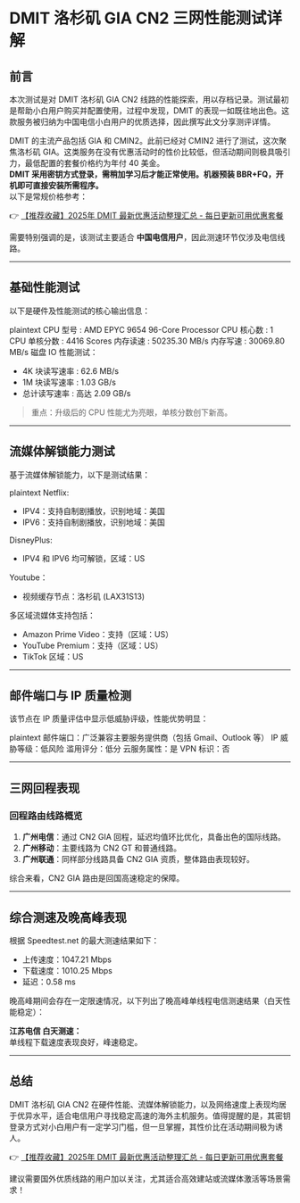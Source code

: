 # DMIT 洛杉矶 GIA CN2 三网性能测试详解

## 前言

本次测试是对 DMIT 洛杉矶 GIA CN2 线路的性能探索，用以存档记录。测试最初是帮助小白用户购买并配置使用，过程中发现，DMIT 的表现一如既往地出色。这款服务被归纳为中国电信小白用户的优质选择，因此撰写此文分享测评详情。

DMIT 的主流产品包括 GIA 和 CMIN2。此前已经对 CMIN2 进行了测试，这次聚焦洛杉矶 GIA。这类服务在没有优惠活动时的性价比较低，但活动期间则极具吸引力，最低配置的套餐价格约为年付 40 美金。  
**DMIT 采用密钥方式登录，需稍加学习后才能正常使用。机器预装 BBR+FQ，开机即可直接安装所需程序。**  
以下是常规价格参考：

👉 [【推荐收藏】2025年 DMIT 最新优惠活动整理汇总 - 每日更新可用优惠套餐](https://bit.ly/dmit_coupon)

需要特别强调的是，该测试主要适合 **中国电信用户**，因此测速环节仅涉及电信线路。

---

## 基础性能测试

以下是硬件及性能测试的核心输出信息：

plaintext
CPU 型号         : AMD EPYC 9654 96-Core Processor
CPU 核心数       : 1
CPU 单核分数      : 4416 Scores
内存读速          : 50235.30 MB/s
内存写速          : 30069.80 MB/s
磁盘 IO 性能测试：
- 4K 块读写速率     : 62.6 MB/s
- 1M 块读写速率     : 1.03 GB/s
- 总计读写速率       : 高达 2.09 GB/s


> 重点：升级后的 CPU 性能尤为亮眼，单核分数创下新高。

---

## 流媒体解锁能力测试

基于流媒体解锁能力，以下是测试结果：

plaintext
Netflix:
- IPV4：支持自制剧播放，识别地域：美国
- IPV6：支持自制剧播放，识别地域：美国

DisneyPlus:
- IPV4 和 IPV6 均可解锁，区域：US

Youtube：
- 视频缓存节点：洛杉矶 (LAX31S13)

多区域流媒体支持包括：
- Amazon Prime Video：支持（区域：US）
- YouTube Premium：支持（区域：US）
- TikTok 区域：US


---

## 邮件端口与 IP 质量检测

该节点在 IP 质量评估中显示低威胁评级，性能优势明显：

plaintext
邮件端口：广泛兼容主要服务提供商（包括 Gmail、Outlook 等）
IP 威胁等级：低风险
滥用评分：低分
云服务属性：是
VPN 标识：否


---

## 三网回程表现

### 回程路由线路概览
1. **广州电信**：通过 CN2 GIA 回程，延迟均值环比优化，具备出色的国际线路。
2. **广州移动**：主要线路为 CN2 GT 和普通线路。
3. **广州联通**：同样部分线路具备 CN2 GIA 资质，整体路由表现较好。

综合来看，CN2 GIA 路由是回国高速稳定的保障。

---

## 综合测速及晚高峰表现

根据 Speedtest.net 的最大测速结果如下：

- 上传速度：1047.21 Mbps  
- 下载速度：1010.25 Mbps  
- 延迟：0.58 ms  

晚高峰期间会存在一定限速情况，以下列出了晚高峰单线程电信测速结果（白天性能稳定）：  

**江苏电信 白天测速：**  
单线程下载速度表现良好，峰速稳定。

---

## 总结

DMIT 洛杉矶 GIA CN2 在硬件性能、流媒体解锁能力，以及网络速度上表现均居于优异水平，适合电信用户寻找稳定高速的海外主机服务。值得提醒的是，其密钥登录方式对小白用户有一定学习门槛，但一旦掌握，其性价比在活动期间极为诱人。

👉 [【推荐收藏】2025年 DMIT 最新优惠活动整理汇总 - 每日更新可用优惠套餐](https://bit.ly/dmit_coupon)

建议需要国外优质线路的用户加以关注，尤其适合高效建站或流媒体激活等场景需求！